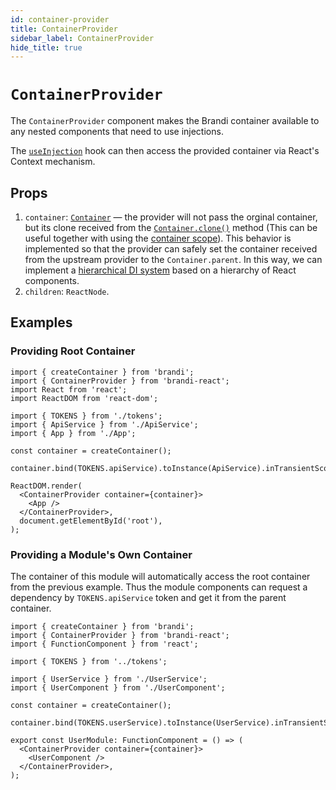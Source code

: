 ```yaml
---
id: container-provider
title: ContainerProvider
sidebar_label: ContainerProvider
hide_title: true
---
```


# `ContainerProvider`

The `ContainerProvider` component makes the Brandi container available to any nested components that need to use injections.

The [`useInjection`](./use-injection.md) hook can then access the provided container via React's Context mechanism.

## Props

1. `container`: [`Container`](../reference/container-api.md#container) — the provider will not pass the orginal container,
   but its clone received from the [`Container.clone()`](../reference/container-api.md#clone) method
   (This can be useful together with using the [container scope](../reference/binding-scopes.md#incontainerscope)).
   This behavior is implemented so that the provider can safely set the container
   received from the upstream provider to the `Container.parent`.
   In this way, we can implement a [hierarchical DI system](../reference/hierarchical-containers.md)
   based on a hierarchy of React components.
2. `children`: `ReactNode`.

## Examples

### Providing Root Container

```tsx
import { createContainer } from 'brandi';
import { ContainerProvider } from 'brandi-react';
import React from 'react';
import ReactDOM from 'react-dom';

import { TOKENS } from './tokens';
import { ApiService } from './ApiService';
import { App } from './App';

const container = createContainer();

container.bind(TOKENS.apiService).toInstance(ApiService).inTransientScope();

ReactDOM.render(
  <ContainerProvider container={container}>
    <App />
  </ContainerProvider>,
  document.getElementById('root'),
);
```

### Providing a Module's Own Container

The container of this module will automatically access the root container from the previous example.
Thus the module components can request a dependency by `TOKENS.apiService` token and get it from the parent container.

```tsx
import { createContainer } from 'brandi';
import { ContainerProvider } from 'brandi-react';
import { FunctionComponent } from 'react';

import { TOKENS } from '../tokens';

import { UserService } from './UserService';
import { UserComponent } from './UserComponent';

const container = createContainer();

container.bind(TOKENS.userService).toInstance(UserService).inTransientScope();

export const UserModule: FunctionComponent = () => (
  <ContainerProvider container={container}>
    <UserComponent />
  </ContainerProvider>,
);
```
